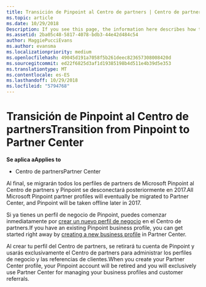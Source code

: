 ```yaml
---
title: Transición de Pinpoint al Centro de partners | Centro de partners
ms.topic: article
ms.date: 10/29/2018
Description: If you see this page, the information here describes how to transition from Pinpoint to Partner Center.
ms.assetid: 2ba05c48-5817-4078-bdb3-44e42d484c54
author: MaggiePucciEvans
ms.author: evansma
ms.localizationpriority: medium
ms.openlocfilehash: 49045d191a7058f5b261deec823657308008420d
ms.sourcegitcommit: ed22f6825d3af1d19385198b4d511e4b39d5e353
ms.translationtype: MT
ms.contentlocale: es-ES
ms.lasthandoff: 10/29/2018
ms.locfileid: "5794768"
---
```

# <a name="transition-from-pinpoint-to-partner-center"></a><span data-ttu-id="723e6-102">Transición de Pinpoint al Centro de partners</span><span class="sxs-lookup"><span data-stu-id="723e6-102">Transition from Pinpoint to Partner Center</span></span>

**<span data-ttu-id="723e6-103">Se aplica a</span><span class="sxs-lookup"><span data-stu-id="723e6-103">Applies to</span></span>**

-  <span data-ttu-id="723e6-104">Centro de partners</span><span class="sxs-lookup"><span data-stu-id="723e6-104">Partner Center</span></span>

<span data-ttu-id="723e6-105">Al final, se migrarán todos los perfiles de partners de Microsoft Pinpoint al Centro de partners y Pinpoint se desconectará posteriormente en 2017.</span><span class="sxs-lookup"><span data-stu-id="723e6-105">All Microsoft Pinpoint partner profiles will eventually be migrated to Partner Center, and Pinpoint will be taken offline later in 2017.</span></span> 

<span data-ttu-id="723e6-106">Si ya tienes un perfil de negocio de Pinpoint, puedes comenzar inmediatamente por [crear un nuevo perfil de negocio](create-a-marketing-profile.md) en el Centro de partners.</span><span class="sxs-lookup"><span data-stu-id="723e6-106">If you have an existing Pinpoint business profile, you can get started right away by [creating a new business profile](create-a-marketing-profile.md) in Partner Center.</span></span>

<span data-ttu-id="723e6-107">Al crear tu perfil del Centro de partners, se retirará tu cuenta de Pinpoint y usarás exclusivamente el Centro de partners para administrar los perfiles de negocio y las referencias de clientes.</span><span class="sxs-lookup"><span data-stu-id="723e6-107">When you create your Partner Center profile, your Pinpoint account will be retired and you will exclusively use Partner Center for managing your business profiles and customer referrals.</span></span>